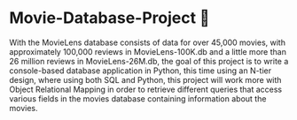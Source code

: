 # Movie-Database-Project 🎥
With the MovieLens database consists of data for over 45,000 movies, with approximately 100,000 reviews in MovieLens-100K.db and a little more than 26 million reviews in MovieLens-26M.db, the goal of this project is to write a console-based database application in Python, this time using an N-tier design, where using both SQL and Python, this project will work more with Object Relational Mapping in order to retrieve different queries that access various fields in the movies database containing information about the movies.
